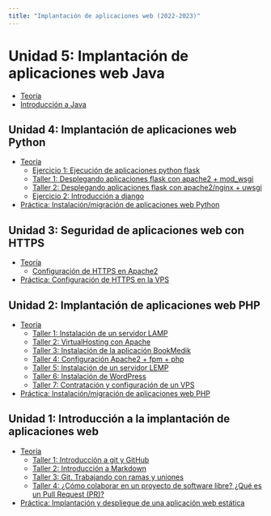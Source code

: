 ```yaml
---
title: "Implantación de aplicaciones web (2022-2023)"
---
```


# Unidad 5: Implantación de aplicaciones web Java

* [Teoría](https://raw.githubusercontent.com/josedom24/presentaciones/main/iaw/java.pdf)
* [Introducción a Java](5_java/tomcat.html)

## Unidad 4: Implantación de aplicaciones web Python

* [Teoría](https://raw.githubusercontent.com/josedom24/presentaciones/main/iaw/python.pdf)
	* [Ejercicio 1: Ejecución de aplicaciones python flask](4_python/ejercicio1.html)
	* [Taller 1: Desplegando aplicaciones flask con apache2 + mod_wsgi](4_python/t1.html)
	* [Taller 2: Desplegando aplicaciones flask con apache2/nginx + uwsgi](4_python/t2.html)
	* [Ejercicio 2: Introducción a django](4_python/ejercicio2.html)
* [Práctica: Instalación/migración de aplicaciones web Python](4_python/practica.html)

## Unidad 3: Seguridad de aplicaciones web con HTTPS

* [Teoría](https://raw.githubusercontent.com/josedom24/presentaciones/main/iaw/https.pdf)
	* [Configuración de HTTPS en Apache2](3_https/apache2_https.html)
* [Práctica: Configuración de HTTPS en la VPS](3_https/practica.html)

## Unidad 2: Implantación de aplicaciones web PHP

* [Teoría](https://raw.githubusercontent.com/josedom24/presentaciones/main/iaw/php.pdf)
	* [Taller 1: Instalación de un servidor LAMP](2_php/t1.html)
	* [Taller 2: VirtualHosting con Apache](2_php/t2.html)
	* [Taller 3: Instalación de la aplicación BookMedik](2_php/t3.html)
	* [Taller 4: Configuración Apache2 + fpm + php](2_php/t4.html)
	* [Taller 5: Instalación de un servidor LEMP](2_php/t5.html)
	* [Taller 6: Instalación de WordPress](2_php/t6.html)
	* [Taller 7: Contratación y configuración de un VPS](2_php/t7.html)
* [Práctica: Instalación/migración de aplicaciones web PHP](2_php/practica.html)

## Unidad 1: Introducción a la implantación de aplicaciones web

* [Teoría](https://raw.githubusercontent.com/josedom24/presentaciones/main/iaw/introduccion.pdf)
	* [Taller 1: Introducción a git y GitHub](1_introduccion/t1.html)
	* [Taller 2: Introducción a Markdown](1_introduccion/t2.html)
	* [Taller 3: Git. Trabajando con ramas y uniones](1_introduccion/t3.html)
	* [Taller 4: ¿Cómo colaborar en un proyecto de software libre? ¿Qué es un Pull Request (PR)?](1_introduccion/t4.html)
* [Práctica: Implantación y despliegue de una aplicación web estática](1_introduccion/practica.html)



<!--
# Java

* [Teoría](https://raw.githubusercontent.com/josedom24/presentaciones/main/iaw/java.pdf)
* [Introducción a Java](5_java/tomcat.html)
* [Práctica: Despliegue de aplicaciones Java](5_java/practica.html)

# Docker

* [Teoría](https://raw.githubusercontent.com/josedom24/presentaciones/main/iaw/introduccion_docker_ies.pdf)
* [Curso Docker](https://github.com/josedom24/curso_docker_ies)
	* Ejercicio 1: Primeros pasos con docker
	* Taller 1: Almacenamiento en Docker
	* Taller 2: Redes en Docker
	* Taller 3: Escenarios multicontenedor en Docker
	* Taller 4: Creación de imágenes

# IC

-->

